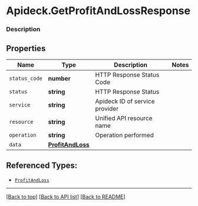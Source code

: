 # Apideck.GetProfitAndLossResponse

### Description

## Properties
Name | Type | Description | Notes
------------ | ------------- | ------------- | -------------
`status_code` | **number** | HTTP Response Status Code | 
`status` | **string** | HTTP Response Status | 
`service` | **string** | Apideck ID of service provider | 
`resource` | **string** | Unified API resource name | 
`operation` | **string** | Operation performed | 
`data` | [**ProfitAndLoss**](ProfitAndLoss.md) |  | 





## Referenced Types:





* [`ProfitAndLoss`](ProfitAndLoss.md)

---

[[Back to top]](#) [[Back to API list]](../../../../README.md#documentation-for-api-endpoints) [[Back to README]](../../../../README.md)


